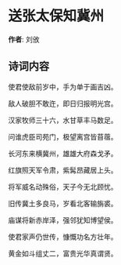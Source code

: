 # 送张太保知冀州

**作者**: 刘攽

## 诗词内容

使君使敌前岁中，手为单于画吉凶。

敌人破胆不敢迕，即日归报明光宫。

汉家牧师三十六，水甘草丰马数足。

问谁虎臣司苑门，极望离宫皆苜蓿。

长河东来横冀州，雄雄大府森戈矛。

红旗照天军令肃，紫髯昂藏居上头。

将军威名动殊俗，天子今无北顾忧。

旧传冀土多良马，岁看北客输旃裘。

庙谋将新赤岸泽，强邻犹知博望侯。

使君家声仍世传，慷慨功名方壮年。

黄金如斗组丈二，富贵光华真谓贤。

